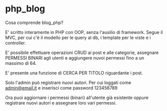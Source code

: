 # php_blog

Cosa comprende blog_php?

E' scritto interamente in PHP con OOP, senza l'ausilio di framework.
Segue il MVC, per cui c'è il modello per le query al db, i template per le viste e i controller.

E' possibile effettuare operazioni CRUD ai post e alle categorie, assegnare PERMESSI BINARI agli utenti e aggiungere nuvoi permessi fino a un massimo di 64.

E' presente una funzione di CERCA PER TITOLO riguardante i post.

Solo l'admin può registrare nuovi autori.
Per cui loggati come admin@email.it e inserisci come password 123456789

Ora puoi aggiornare i permessi (binari) all'utente già esistente oppure registrare nuovi autori e assegnare loro vari permessi.







